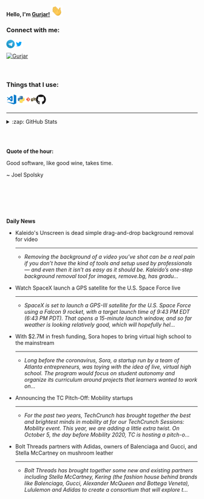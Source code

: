 #### Hello, I'm [Gurjar!](https://GurjarKing.github.io) <img src="https://raw.githubusercontent.com/ABSphreak/ABSphreak/master/gifs/Hi.gif" width="30px"></h2>


### Connect with me:

[<img align="left" alt="Gurjar | Telegram" width="22px" src="https://raw.githubusercontent.com/github/explore/80688e429a7d4ef2fca1e82350fe8e3517d3494d/topics/telegram/telegram.png" />][Telegram]
[<img align="left" alt="Gurjar | Twitter" width="22px" src="https://raw.githubusercontent.com/github/explore/80688e429a7d4ef2fca1e82350fe8e3517d3494d/topics/twitter/twitter.png" />][Twitter]
<br >
<br >
<a href="https://github.com/GurjarKing"><img src="https://komarev.com/ghpvc/?username=GurjarKing" alt="Gurjar" /></a> <br />
<br />
<br />
<!-- <br >

![](https://visitor-badge.glitch.me/badge?page_id=GurjarKing)

<br /> -->

### Things that I use:

[<img align="left" alt="Visual Studio Code" width="26px" src="https://raw.githubusercontent.com/github/explore/80688e429a7d4ef2fca1e82350fe8e3517d3494d/topics/visual-studio-code/visual-studio-code.png" />][VSCode]
[<img align="left" alt="Python" width="26px" src="https://raw.githubusercontent.com/github/explore/80688e429a7d4ef2fca1e82350fe8e3517d3494d/topics/python/python.png" />][Python]
[<img align="left" alt="Git" width="26px" src="https://raw.githubusercontent.com/github/explore/80688e429a7d4ef2fca1e82350fe8e3517d3494d/topics/git/git.png" />][Git]
[<img align="left" alt="GitHub" width="26px" src="https://raw.githubusercontent.com/github/explore/78df643247d429f6cc873026c0622819ad797942/topics/github/github.png" />][Github]

<br />
<br />

---
<details>
  <summary>:zap: GitHub Stats</summary>

<img align="left" alt="Gurjar's Github Stats" src="https://github-readme-stats.vercel.app/api?username=GurjarKing&show_icons=true&hide_border=true&count_private=true&include_all_commit=true&theme=algolia" />

</details>

<!-- ### 🔔 My latest tweet
<a href="https://twitter.com/Gurjar_King43" target="_blank">
	<img src="https://github.com/GurjarKing/GurjarKing/raw/master/tweet.png" width="70%" align="center" alt="Click to view on Twitter" title="My latest tweet, as an image"/>
</a> -->
<br>

<pre>

</pre>

**Quote of the hour:**

Good software, like good wine, takes time.

~ Joel Spolsky
<pre>

</pre>
<br>
<pre>


</pre>
<strong>Daily News</strong>
  
  - Kaleido's Unscreen is dead simple drag-and-drop background removal for video
     <hr/>
     
      - *Removing the background of a video you’ve shot can be a real pain if you don’t have the kind of tools and setup used by professionals — and even then it isn’t as easy as it should be. Kaleido’s one-step background removal tool for images, remove.bg, has gradu…*
     
  - Watch SpaceX launch a GPS satellite for the U.S. Space Force live
      <hr/>
      
      - *SpaceX is set to launch a GPS-III satellite for the U.S. Space Force using a Falcon 9 rocket, with a target launch time of 9:43 PM EDT (6:43 PM PDT). That opens a 15-minute launch window, and so far weather is looking relatively good, which will hopefully hel…*
      
  - With $2.7M in fresh funding, Sora hopes to bring virtual high school to the mainstream
      <hr/>
      
      - *Long before the coronavirus, Sora, a startup run by a team of Atlanta entrepreneurs, was toying with the idea of live, virtual high school. The program would focus on student autonomy and organize its curriculum around projects that learners wanted to work on…*
      
  - Announcing the TC Pitch-Off: Mobility startups
      <hr/>
      
      - *For the past two years, TechCrunch has brought together the best and brightest minds in mobility at for our TechCrunch Sessions: Mobility event. This year, we are adding a little extra twist. On October 5, the day before Mobility 2020, TC is hosting a pitch-o…*
       
  - Bolt Threads partners with Adidas, owners of Balenciaga and Gucci, and Stella McCartney on mushroom leather
      <hr/>
       
       - *Bolt Threads has brought together some new and existing partners including Stella McCartney, Kering (the fashion house behind brands like Balenciaga, Gucci, Alexander McQueen and Bottega Veneta), Lululemon and Adidas to create a consortium that will explore t…*
      

<br />

[VSCode]: https://code.visualstudio.com/
[Python]: https://www.python.org/
[Git]: https://git-scm.com/
[Github]: https://github.com/
[Telegram]: https://t.me/Gurjar_King/
[Twitter]: https://twitter.com/Gurjar_King43/
